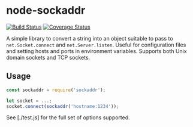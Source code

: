 # node-sockaddr

[![Build Status](https://travis-ci.org/gcampax/node-sockaddr.svg?branch=master)](https://travis-ci.org/gcampax/node-sockaddr) [![Coverage Status](https://coveralls.io/repos/github/gcampax/node-sockaddr/badge.svg?branch=master)](https://coveralls.io/github/gcampax/node-sockaddr?branch=master)

A simple library to convert a string into an object suitable to pass to `net.Socket.connect` and `net.Server.listen`.
Useful for configuration files and setting hosts and ports in environment variables.
Supports both Unix domain sockets and TCP sockets.

## Usage

```javascript
const sockaddr = require('sockaddr');

let socket = ...;
socket.connect(sockaddr('hostname:1234'));
```

See [./test.js] for the full set of options supported.